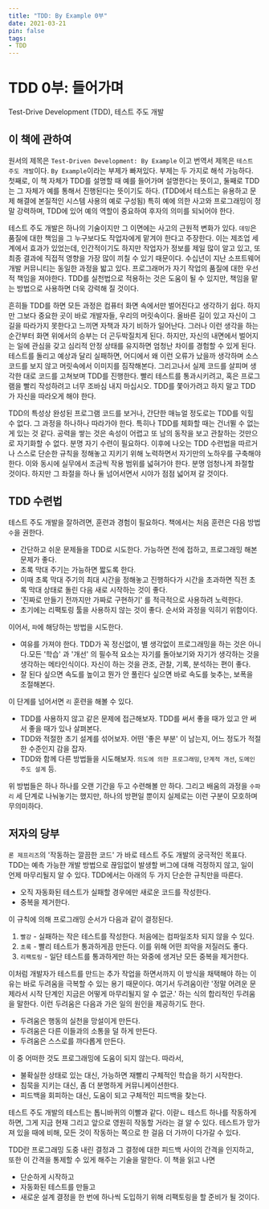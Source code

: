 ```yaml
---
title: "TDD: By Example 0부"
date: 2021-03-21
pin: false
tags:
- TDD
---
```


# TDD 0부: 들어가며

Test-Drive Development (TDD), 테스트 주도 개발

## 이 책에 관하여

원서의 제목은 `Test-Driven Development: By Example` 이고 번역서 제목은 `테스트 주도 개발`이다. `By Example`이라는 부제가 빠져있다. 부제는 두 가지로 해석 가능하다. 첫째로, 이 책 자체가 TDD를 설명할 때 예를 들어가며 설명한다는 뜻이고, 둘째로 TDD는 그 자체가 예를 통해서 진행된다는 뜻이기도 하다. (TDD에서 테스트는 유용하고 문제 해결에 본질적인 시스템 사용의 예로 구성됨) 특히 예에 의한 사고와 프로그래밍이 정말 강력하며, TDD에 있어 예의 역할이 중요하여 후자의 의미를 되뇌어야 한다.

테스트 주도 개발은 하나의 기술이지만 그 이면에는 사고의 근원적 변화가 있다. `데밍`은 품질에 대한 책임을 그 누구보다도 작업자에게 맡겨야 한다고 주장한다. 이는 제조업 세계에서 효과가 있었는데, 인간적이기도 하지만 작업자가 정보를 제일 많이 알고 있고, 또 최종 결과에 직접적 영향을 가장 많이 끼칠 수 있기 때문이다. 수십년이 지난 소프트웨어 개발 커뮤니티는 동일한 과정을 밟고 있다. 프로그래머가 자기 작업의 품질에 대한 우선적 책임을 져야한다. TDD를 실천법으로 적용하는 것은 도움이 될 수 있지만, 책임을 맡는 방법으로 사용하면 더욱 강력해 질 것이다.

흔히들 TDD를 하면 모든 과정은 컴퓨터 화면 속에서만 벌어진다고 생각하기 쉽다. 하지만 그보다 중요한 곳이 바로 개발자들, 우리의 머릿속이다. 올바른 길이 있고 자신이 그 길을 따라가지 못한다고 느끼면 자책과 자기 비하가 일어난다. 그러나 이런 생각을 하는 순간부터 화면 위에서의 승부는 더 곤두박질치게 된다. 하지만, 자신의 내면에서 벌어지는 일에 관심을 갖고 심리적 안정 상태를 유지하면 엄청난 차이를 경험할 수 있게 된다. 테스트를 돌리고 예상과 달리 실패하면, 어디에서 왜 이런 오류가 났을까 생각하며 소스 코드를 보지 않고 머릿속에서 이미지를 짐작해본다. 그리고나서 실제 코드를 살피며 생각한 대로 코드를 고쳐보며 TDD를 진행한다. 빨리 테스트를 통과시키려고, 혹은 프로그램을 빨리 작성하려고 너무 조바심 내지 마십시오. TDD를 쫓아가려고 하지 말고 TDD가 자신을 따라오게 해야 한다.

TDD의 특성상 완성된 프로그램 코드를 보거나, 간단한 매뉴얼 정도로는 TDD를 익힐 수 없다. 그 과정을 하나하나 따라가야 한다. 특히나 TDD를 체화할 때는 건너뛸 수 없는 게 있는 것 같다. 공력을 쌓는 것은 속성이 어렵고 또 남의 동작을 보고 관찰하는 것만으로 자기화할 수 없다. 분명 자기 수련이 필요하다. 이후에 나오는 TDD 수련법을 따르거나 스스로 단순한 규칙을 정해놓고 지키기 위해 노력하면서 자기만의 노하우를 구축해야 한다. 이와 동시에 실무에서 조금씩 작용 범위를 넓혀가야 한다. 분명 엄청나게 좌절할 것이다. 하지만 그 좌절을 하나 둘 넘어서면서 시야가 점점 넓어져 갈 것이다.



## TDD 수련법

테스트 주도 개발을 잘하려면, 훈련과 경험이 필요하다. 책에서는 처음 훈련은 다음 방법 `수`을 권한다.

- 간단하고 쉬운 문제들을 TDD로 시도한다. 가능하면 전에 접하고, 프로그래밍 해본 문제가 좋다.
- 초록 막대 주기는 가능하면 짧도록 한다.
- 이때 초록 막대 주기의 최대 시간을 정해놓고 진행하다가 시간을 초과하면 직전 초록 막대 상태로 돌린 다음 새로 시작하는 것이 좋다.
- '진짜로 만들기 전까지만 가짜로 구현하기' 를 적극적으로 사용하려 노력한다.
- 초기에는 리팩토링 툴을 사용하지 않는 것이 좋다. 순서와 과정을 익히기 위함이다.

이어서, `파`에 해당하는 방법을 시도한다.

- 여유를 가져야 한다. TDD가 꼭 정신없이, 별 생각없이 프로그래밍을 하는 것은 아니다.모든 '학습' 과 '개선' 의 필수적 요소는 자기를 돌아보기와 자기가 생각하는 것을 생각하는 메타인식이다. 자신이 하는 것을 관조, 관찰, 기록, 분석하는 편이 좋다.
- 잘 된다 싶으면 속도를 높이고 뭔가 안 풀린다 싶으면 바로 속도를 늦추는, 보폭을 조절해본다.

이 단계를 넘어서면 `리` 훈련을 해볼 수 있다.

- TDD를 사용하지 않고 같은 문제에 접근해보자. TDD를 써서 좋을 때가 있고 안 써서 좋을 때가 있나 살펴본다.
- TDD와 적절한 초기 설계를 섞어보자. 어떤 '좋은 부분' 이 남는지, 어느 정도가 적절한 수준인지 감을 잡자.
- TDD와 함께 다른 방법들을 시도해보자. `의도에 의한 프로그래밍`, `단계적 개선`, `도메인 주도 설계` 등.

위 방법들은 하나 하나를 오랜 기간을 두고 수련해볼 만 하다. 그리고 배움의 과정을 `수파리` 세 단계로 나눠놓기는 했지만, 하나의 방편일 뿐이지 실제로는 이런 구분이 모호하며 무의미하다.



## 저자의 당부

 `론 제프리즈`의 '작동하는 깔끔한 코드' 가 바로 테스트 주도 개발의 궁극적인 목표다. TDD는 예측 가능한 개발 방법으로 끊임없이 발생할 버그에 대해 걱정하지 않고, 일이 언제 마무리될지 알 수 있다. TDD에서는 아래의 두 가지 단순한 규칙만을 따른다.

- 오직 자동화된 테스트가 실패할 경우에만 새로운 코드를 작성한다.
- 중복을 제거한다.

이 규칙에 의해 프로그래밍 순서가 다음과 같이 결정된다.

1. `빨강` - 실패하는 작은 테스트를 작성한다. 처음에는 컴파일조차 되지 않을 수 있다.
2. `초록` - 빨리 테스트가 통과하게끔 만든다. 이를 위해 어떤 죄악을 저질러도 좋다.
3. `리팩토링` - 일단 테스트를 통과하게만 하는 와중에 생겨난 모든 중복을 제거한다.

이처럼 개발자가 테스트를 만드는 추가 작업을 하면서까지 이 방식을 채택해야 하는 이유는 바로 두려움을 극복할 수 있는 용기 때문이다. 여기서 두려움이란 '정말 어려운 문제라서 시작 단계인 지금은 어떻게 마무리될지 알 수 없군.' 하는 식의 합리적인 두려움을 말한다. 이런 두려움은 다음과 가은 일의 원인을 제공하기도 한다.

- 두려움은 행동의 실천을 망설이게 만든다.
- 두려움은 다른 이들과의 소통을 덜 하게 만든다.
- 두려움은 스스로를 까다롭게 만든다.

이 중 어떠한 것도 프로그래밍에 도움이 되지 않는다. 따라서,

- 불확실한 상태로 있는 대신, 가능하면 재빨리 구체적인 학습을 하기 시작한다.
- 침묵을 지키는 대신, 좀 더 분명하게 커뮤니케이션한다.
- 피드백을 회피하는 대신, 도움이 되고 구체적인 피드백을 찾는다.

테스트 주도 개발의 테스트는 톱니바퀴의 이빨과 같다. 이랃ㄴ 테스트 하나를 작동하게 하면, 그게 지금 현재 그리고 앞으로 영원히 작동할 거라는 걸 알 수 있다. 테스트가 망가져 있을 때에 비해, 모든 것이 작동하는 쪽으로 한 걸음 더 가까이 다가갈 수 있다.

TDD란 프로그래밍 도중 내린 결정과 그 결정에 대한 피드백 사이의 간격을 인지하고, 또한 이 간격을 통제할 수 있게 해주는 기술을 말한다. 이 책을 읽고 나면

- 단순하게 시작하고
- 자동화된 테스트를 만들고
- 새로운 설계 결정을 한 번에 하나씩 도입하기 위해 리팩토링을 할 준비가 될 것이다.

